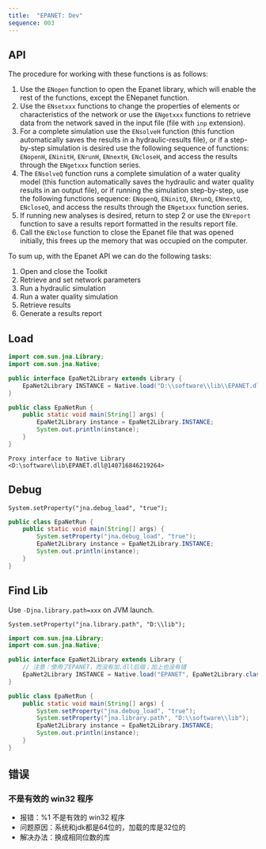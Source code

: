```yaml
---
title:  "EPANET: Dev"
sequence: 003
---
```


## API

The procedure for working with these functions is as follows:

1. Use the `ENopen` function to open the Epanet library, which will enable the
   rest of the functions, except the ENepanet function.
2. Use the `ENsetxxx` functions to change the properties of elements or
   characteristics of the network or use the `ENgetxxx` functions to retrieve data
   from the network saved in the input file (file with `inp` extension).
3. For a complete simulation use the `ENsolveH` function  (this function
   automatically saves the results in a hydraulic-results file), or if a step-by-step
   simulation is desired use the following sequence of functions: `ENopenH`,
   `ENinitH`, `ENrunH`, `ENnextH`, `ENcloseH`, and access the results through the `ENgetxxx` function series.
4. The `ENsolveQ` function runs a complete simulation of a water quality model
   (this function automatically saves the hydraulic and water quality results in an output file),
   or if running the simulation step-by-step, use the following
   functions sequence: `ENopenQ`, `ENinitQ`, `ENrunQ`, `ENnextQ`, `ENcloseQ`,
   and access the results through the `ENgetxxx` function series.
5. If running new analyses is desired, return to step 2 or use the `ENreport`
   function to save a results report formatted in the results report file.
6. Call the `ENclose` function to close the Epanet file that was opened initially,
   this frees up the memory that was occupied on the computer.

To sum up, with the Epanet API we can do the following tasks:

1. Open and close the Toolkit
2. Retrieve and set network parameters
3. Run a hydraulic simulation
4. Run a water quality simulation
5. Retrieve results
6. Generate a results report

## Load

```java
import com.sun.jna.Library;
import com.sun.jna.Native;

public interface EpaNet2Library extends Library {
    EpaNet2Library INSTANCE = Native.load("D:\\software\\lib\\EPANET.dll", EpaNet2Library.class);
}
```

```java
public class EpaNetRun {
    public static void main(String[] args) {
        EpaNet2Library instance = EpaNet2Library.INSTANCE;
        System.out.println(instance);
    }
}
```

```text
Proxy interface to Native Library <D:\software\lib\EPANET.dll@140716846219264>
```

## Debug

```text
System.setProperty("jna.debug_load", "true");
```

```java
public class EpaNetRun {
    public static void main(String[] args) {
        System.setProperty("jna.debug_load", "true");
        EpaNet2Library instance = EpaNet2Library.INSTANCE;
        System.out.println(instance);
    }
}
```

## Find Lib

Use `-Djna.library.path=xxx` on JVM launch.

```text
System.setProperty("jna.library.path", "D:\\lib");
```

```java
import com.sun.jna.Library;
import com.sun.jna.Native;

public interface EpaNet2Library extends Library {
    // 注意：使用了EPANET，而没有加.dll后缀；加上也没有错
    EpaNet2Library INSTANCE = Native.load("EPANET", EpaNet2Library.class);
}
```

```java
public class EpaNetRun {
    public static void main(String[] args) {
        System.setProperty("jna.debug_load", "true");
        System.setProperty("jna.library.path", "D:\\software\\lib");
        EpaNet2Library instance = EpaNet2Library.INSTANCE;
        System.out.println(instance);
    }
}
```

## 错误

### 不是有效的 win32 程序

- 报错：%1 不是有效的 win32 程序
- 问题原因：系统和jdk都是64位的，加载的库是32位的
- 解决办法：换成相同位数的库

